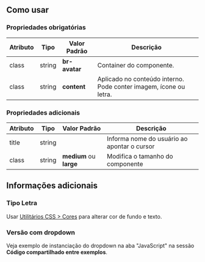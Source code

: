 ## Como usar

### Propriedades obrigatórias

| Atributo | Tipo   | Valor Padrão  | Descrição                                                         |
| -------- | ------ | ------------- | ----------------------------------------------------------------- |
| class    | string | **br-avatar** | Container do componente.                                          |
| class    | string | **content**   | Aplicado no conteúdo interno. Pode conter imagem, ícone ou letra. |

### Propriedades adicionais

| Atributo | Tipo   | Valor Padrão            | Descrição                                   |
| -------- | ------ | ----------------------- | ------------------------------------------- |
| title    | string |                         | Informa nome do usuário ao apontar o cursor |
| class    | string | **medium** ou **large** | Modifica o tamanho do componente            |

## Informações adicionais

### Tipo Letra

Usar [Utilitários CSS > Cores](/ds/utilitarios/css/cores) para alterar cor de fundo e texto.

### Versão com dropdown

Veja exemplo de instanciação do dropdown na aba "JavaScript" na sessão **Código compartilhado entre exemplos**.

